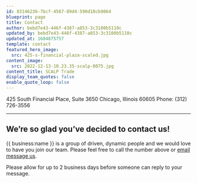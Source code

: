 ```yaml
---
id: 83146236-7bcf-4567-89d4-590d10cb9064
blueprint: page
title: Contact
author: bebd7e43-446f-4387-a853-3c3100b5110c
updated_by: bebd7e43-446f-4387-a853-3c3100b5110c
updated_at: 1684875757
template: contact
featured_hero_image:
  src: 425-s-financial-plaza-scaled.jpg
content_image:
  src: 2022-12-13-10.23.35-scalp-0075.jpg
content_title: SCALP Trade
display_team_quotes: false
enable_quote_loop: false
---
```

425 South Financial Place, Suite 3650
Chicago, Illinois 60605
Phone: (312) 726-3556

---

## We’re so glad you’ve decided to contact us!

{{ business:name }} is a group of driven, dynamic people and we would love to have you join our team. Please feel free to call the number above or [email message us](mailto:hr@scalptrade.com).

Please allow for up to 2 business days before someone can reply to your message.
